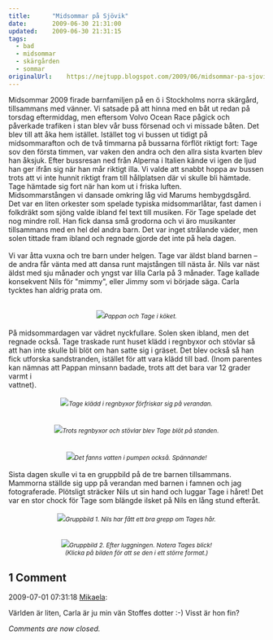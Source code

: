 ```yaml
---
title:		"Midsommar på Sjövik"
date:		2009-06-30 21:31:00
updated:	2009-06-30 21:31:15
tags: 
  - bad
  - midsommar
  - skärgården
  - sommar	
originalUrl:	https://nejtupp.blogspot.com/2009/06/midsommar-pa-sjovik.html
---
```


Midsommar 2009 firade barnfamiljen på en ö i Stockholms norra skärgård, tillsammans med vänner. Vi satsade på att hinna med en båt ut redan på torsdag eftermiddag, men eftersom Volvo Ocean Race pågick och påverkade trafiken i stan blev vår buss försenad och vi missade båten. Det blev till att åka hem istället. Istället tog vi bussen ut tidigt på midsommarafton och de två timmarna på bussarna förflöt riktigt fort: Tage sov den första timmen, var vaken den andra och den allra sista kvarten blev han åksjuk. Efter bussresan ned från Alperna i Italien kände vi igen de ljud han ger ifrån sig när han mår riktigt illa. Vi valde att snabbt hoppa av bussen trots att vi inte hunnit riktigt fram till hållplatsen där vi skulle bli hämtade. Tage hämtade sig fort när han kom ut i friska luften.<br>Midsommarstången vi dansade omkring låg vid Marums hembygdsgård. Det var en liten orkester som spelade typiska midsommarlåtar, fast damen i folkdräkt som sjöng valde ibland fel text till musiken. För Tage spelade det nog mindre roll. Han fick dansa små grodorna och vi äro musikanter tillsammans med en hel del andra barn. Det var inget strålande väder, men solen tittade fram ibland och regnade gjorde det inte på hela dagen.<br><br>Vi var åtta vuxna och tre barn under helgen. Tage var äldst bland barnen – de andra får vänta med att dansa runt majstången till nästa år. Nils var näst äldst med sju månader och yngst var lilla Carla på 3 månader. Tage kallade konsekvent Nils för "mimmy", eller Jimmy som vi började säga. Carla tycktes han aldrig prata om.<br><br><div style="text-align: center;"><img src="../../../../img/_MG_5679_1024pix.jpg"><span style="font-size:85%;"><span style="font-style: italic;">Pappan och Tage i köket.</span></span><br></div><br>På midsommardagen var vädret nyckfullare. Solen sken ibland, men det regnade också. Tage traskade runt huset klädd i regnbyxor och stövlar så att han inte skulle bli blöt om han satte sig i gräset. Det blev också så han fick utforska sandstranden, istället för att vara klädd till bad. (Inom parentes kan nämnas att Pappan minsann badade, trots att det bara var 12 grader varmt i<br>vattnet).<br><br><div style="text-align: center;"><img src="../../../../img/_MG_5781_1024pix.jpg"><span style="font-size:85%;"><span style="font-style: italic;">Tage klädd i regnbyxor förfriskar sig på verandan.</span></span><br></div><br><br><div style="text-align: center;"><img src="../../../../img/_MG_5826_1024pix.jpg"><span style="font-size:85%;"><span style="font-style: italic;">Trots regnbyxor och stövlar blev Tage blöt på standen.</span></span><br></div><br><br><div style="text-align: center;"><img src="../../../../img/_MG_5802_1024pix.jpg"><span style="font-size:85%;"><span style="font-style: italic;">Det fanns vatten i pumpen också. Spännande!</span></span><br></div><br>Sista dagen skulle vi ta en gruppbild på de tre barnen tillsammans. Mammorna ställde sig upp på verandan med barnen i famnen och jag fotograferade. Plötsligt sträcker Nils ut sin hand och luggar Tage i håret! Det var en stor chock för Tage som blängde ilsket på Nils en lång stund efteråt.<br><br><div style="text-align: center;"><img src="../../../../img/_MG_5842_1024pix.jpg"><span style="font-size:85%;"><span style="font-style: italic;">Gruppbild 1. Nils har fått ett bra grepp om Tages hår.<br><br></span></span></div><br><div style="text-align: center;"><img src="../../../../img/_MG_5843_1024pix.jpg"><span style="font-size:85%;"><span style="font-style: italic;">Gruppbild 2. Efter luggningen. Notera Tages blick!<br>(Klicka på bilden för att se den i ett större format.)</span></span><br></div>

<div class="comments">
	<div class="comments-header"><h2>1 Comment</h2></div>
	<div class="comments-body">
			<div class="comment" id="comment-6098507263114035887">
				<p class="comment-header">
					<date datetime="2009-07-01T07:31:18.605+02:00">2009-07-01 07:31:18</date> 
					<a href="https://www.blogger.com/profile/01053182570637311119" rel="nofollow">Mikaela</a>:
				</p>
				<div class="comment-content"><p>Världen är liten, Carla är ju min vän Stoffes dotter :-) Visst är hon fin?</p></div>
				<div class="comment-footer"></div>
			</div></div>
	<p class="comments-footer"><em>Comments are now closed.</em></p>
</div>